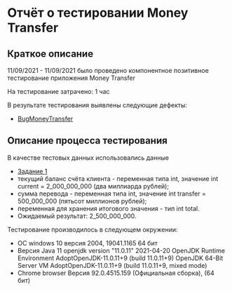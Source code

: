 # Отчёт о тестировании Money Transfer

## Краткое описание

11/09/2021 - 11/09/2021 было проведено компонентное позитивное тестирование приложения Money Transfer

На тестирование затрачено: 1 час

В результате тестирования выявлены следующие дефекты:
* [BugMoneyTransfer](https://github.com/ArtemiiShimanovich/Java-1/issues/1)


## Описание процесса тестирования

В качестве тестовых данных использовались данные 
* [Задание 1](https://github.com/netology-code/javaqa-homeworks/blob/master/intro/MERGED.md#%D0%BB%D0%B5%D0%B3%D0%B5%D0%BD%D0%B4%D0%B0)
* текущий баланс счёта клиента - переменная типа int, значение int current = 2_000_000_000 (два миллиарда рублей);
* сумма перевода - переменная типа int, значение int transfer = 500_000_000 (пятьсот миллионов рублей);
* переменная для хранения итогового значения - тип int total.
* Ожидаемый результат: 2_500_000_000.

Тестирование производилось в следующем окружении:
* ОС windows 10 версия 2004, 19041.1165 64 бит
* Версия Java 11
    openjdk version "11.0.11" 2021-04-20
    OpenJDK Runtime Environment AdoptOpenJDK-11.0.11+9 (build 11.0.11+9)
    OpenJDK 64-Bit Server VM AdoptOpenJDK-11.0.11+9 (build 11.0.11+9, mixed mode)
* Chrome browser Версия 92.0.4515.159 (Официальная сборка), (64 бит)